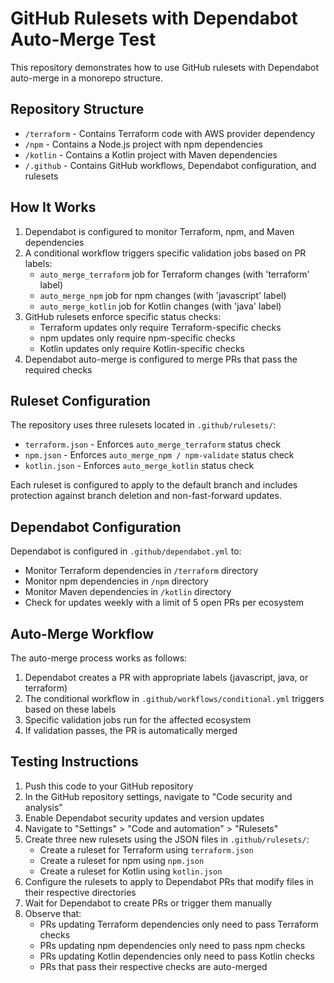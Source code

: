# GitHub Rulesets with Dependabot Auto-Merge Test

This repository demonstrates how to use GitHub rulesets with Dependabot auto-merge in a monorepo structure.

## Repository Structure

- `/terraform` - Contains Terraform code with AWS provider dependency
- `/npm` - Contains a Node.js project with npm dependencies
- `/kotlin` - Contains a Kotlin project with Maven dependencies
- `/.github` - Contains GitHub workflows, Dependabot configuration, and rulesets

## How It Works

1. Dependabot is configured to monitor Terraform, npm, and Maven dependencies
2. A conditional workflow triggers specific validation jobs based on PR labels:
   - `auto_merge_terraform` job for Terraform changes (with 'terraform' label)
   - `auto_merge_npm` job for npm changes (with 'javascript' label)
   - `auto_merge_kotlin` job for Kotlin changes (with 'java' label)
3. GitHub rulesets enforce specific status checks:
   - Terraform updates only require Terraform-specific checks
   - npm updates only require npm-specific checks
   - Kotlin updates only require Kotlin-specific checks
4. Dependabot auto-merge is configured to merge PRs that pass the required checks

## Ruleset Configuration

The repository uses three rulesets located in `.github/rulesets/`:
- `terraform.json` - Enforces `auto_merge_terraform` status check
- `npm.json` - Enforces `auto_merge_npm / npm-validate` status check
- `kotlin.json` - Enforces `auto_merge_kotlin` status check

Each ruleset is configured to apply to the default branch and includes protection against branch deletion and non-fast-forward updates.

## Dependabot Configuration

Dependabot is configured in `.github/dependabot.yml` to:
- Monitor Terraform dependencies in `/terraform` directory
- Monitor npm dependencies in `/npm` directory
- Monitor Maven dependencies in `/kotlin` directory
- Check for updates weekly with a limit of 5 open PRs per ecosystem

## Auto-Merge Workflow

The auto-merge process works as follows:
1. Dependabot creates a PR with appropriate labels (javascript, java, or terraform)
2. The conditional workflow in `.github/workflows/conditional.yml` triggers based on these labels
3. Specific validation jobs run for the affected ecosystem
4. If validation passes, the PR is automatically merged

## Testing Instructions

1. Push this code to your GitHub repository
2. In the GitHub repository settings, navigate to "Code security and analysis"
3. Enable Dependabot security updates and version updates
4. Navigate to "Settings" > "Code and automation" > "Rulesets"
5. Create three new rulesets using the JSON files in `.github/rulesets/`:
   - Create a ruleset for Terraform using `terraform.json`
   - Create a ruleset for npm using `npm.json`
   - Create a ruleset for Kotlin using `kotlin.json`
6. Configure the rulesets to apply to Dependabot PRs that modify files in their respective directories
7. Wait for Dependabot to create PRs or trigger them manually
8. Observe that:
   - PRs updating Terraform dependencies only need to pass Terraform checks
   - PRs updating npm dependencies only need to pass npm checks
   - PRs updating Kotlin dependencies only need to pass Kotlin checks
   - PRs that pass their respective checks are auto-merged